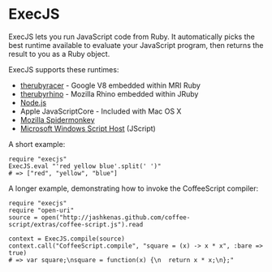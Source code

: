 ExecJS
======

ExecJS lets you run JavaScript code from Ruby. It automatically picks
the best runtime available to evaluate your JavaScript program, then
returns the result to you as a Ruby object.

ExecJS supports these runtimes:

* [therubyracer](https://github.com/cowboyd/therubyracer) - Google V8
  embedded within MRI Ruby
* [therubyrhino](https://github.com/cowboyd/therubyrhino) - Mozilla
  Rhino embedded within JRuby
* [Node.js](http://nodejs.org/)
* Apple JavaScriptCore - Included with Mac OS X
* [Mozilla Spidermonkey](http://www.mozilla.org/js/spidermonkey/)
* [Microsoft Windows Script Host](http://msdn.microsoft.com/en-us/library/9bbdkx3k.aspx) (JScript)

A short example:

    require "execjs"
    ExecJS.eval "'red yellow blue'.split(' ')"
    # => ["red", "yellow", "blue"]

A longer example, demonstrating how to invoke the CoffeeScript compiler:

    require "execjs"
    require "open-uri"
    source = open("http://jashkenas.github.com/coffee-script/extras/coffee-script.js").read

    context = ExecJS.compile(source)
    context.call("CoffeeScript.compile", "square = (x) -> x * x", :bare => true)
    # => var square;\nsquare = function(x) {\n  return x * x;\n};"
